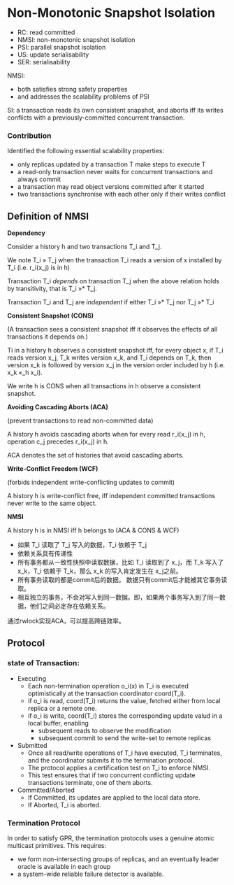 
# Non-Monotonic Snapshot Isolation

* RC: read committed
* NMSI: non-monotonic snapshot isolation
* PSI: parallel snapshot isolation
* US: update serialisability
* SER: serialisability

NMSI: 

* both satisfies strong safety properties
* and addresses the scalability problems of PSI

SI: a transaction reads its own consistent snapshot, and aborts iff its writes conflicts with a previously-committed concurrent transaction.

### Contribution

Identified the following essential scalability properties:

* only replicas updated by a transaction T make steps to execute T
* a read-only transaction never waits for concurrent transactions and always commit
* a transaction may read object versions committed after it started
* two transactions synchronise with each other only if their writes conflict


## Definition of NMSI

**Dependency**

Consider a history h and two transactions T_i and T_j.

We note T_i » T_j when the transaction T_i reads a version of x installed by T_i (i.e. r_i(x_j) is in h)

Transaction T_i *depends* on transaction T_j when the above relation holds by transitivity, that is T_i »* T_j.

Transaction T_i and T_j are *independent* if either T_i »* T_j nor T_j »* T_i


**Consistent Snapshot (CONS)**

(A transaction sees a consistent snapshot iff it observes the effects of all transactions it depends on.)

Ti in a history h observes a consistent snapshot iff, for every object x, if T_i reads version x_j, T_k writes version x_k, and T_i depends on T_k, then version x_k is followed by version x_j in the version order included by h (i.e. x_k «_h x_i).

We write h is CONS when all transactions in h observe a consistent snapshot.

**Avoiding Cascading Aborts (ACA)**

(prevent transactions to read non-committed data)

A history h avoids cascading aborts when for every read r_i(x_j) in h, operation c_j precedes r_i(x_j) in h.

ACA denotes the set of histories that avoid cascading aborts.

**Write-Conflict Freedom (WCF)**

(forbids independent write-conflicting updates to commit)

A history h is write-conflict free, iff independent committed transactions never write to the same object.

**NMSI**

A history h is in NMSI iff h belongs to (ACA & CONS & WCF)


* 如果 T_i 读取了 T_j 写入的数据，T_i 依赖于 T_j
* 依赖关系具有传递性
* 所有事务都从一致性快照中读取数据，比如 T_i 读取到了 x_j，而 T_k 写入了 x_k，T_i 依赖于 T_k，那么 x_k 的写入肯定发生在 x_j之前。
* 所有事务读取的都是commit后的数据。 数据只有commit后才能被其它事务读取。
* 相互独立的事务，不会对写入到同一数据。即，如果两个事务写入到了同一数据，他们之间必定存在依赖关系。

通过rwlock实现ACA，可以提高跨链效率。


## Protocol

### state of Transaction:

* Executing
  * Each non-termination operation o_i(x) in T_i is executed optimistically at the transaction coordinator coord(T_i).
  * if o_i is read, coord(T_i) returns the value, fetched either from local replica or a remote one.
  * if o_i is write, coord(T_i) stores the corresponding update valud in a local buffer, enabling
      * subsequent reads to observe the modification
      * subsequent commit to send the write-set to remote replicas
* Submitted
  * Once all read/write operations of T_i have executed, T_i terminates, and the coordinator submits it to the termination protocol.
  * The protocol applies a certification test on T_i to enforce NMSI.
  * This test ensures that if two concurrent conflicting update transactions terminate, one of them aborts.
* Committed/Aborted
  * If Committed, its updates are applied to the local data store.
  * If Aborted, T_i is aborted.


### Termination Protocol

In order to satisfy GPR, the termination protocols uses a genuine atomic multicast primitives.  This requires:

* we form non-intersecting groups of replicas, and an eventually leader oracle is available in each group
* a system-wide reliable failure detector is available.


